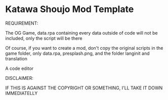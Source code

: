 Katawa Shoujo Mod Template
==========================

REQUIREMENT:

The OG Game, data.rpa containing every data outside of code will not be included, only the script will be there

Of course, if you want to create a mod, don't copy the original scripts in the game folder, only data.rpa, presplash.png, and the folder langinit and translation


A code editor




DISCLAIMER:

IF THIS IS AGAINST THE COPYRIGHT OR SOMETHING, I'LL TAKE IT DOWN IMMEDIATELLY

